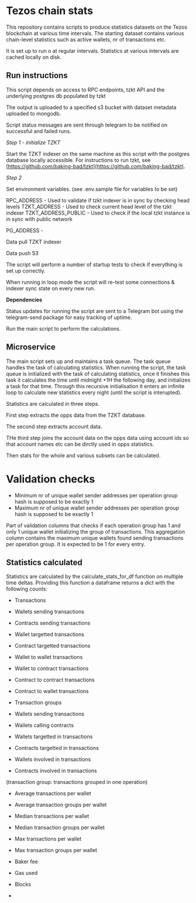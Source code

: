 # Tezos chain stats

This repository contains scripts to produce statistics datasets on the Tezos blockchain at various time intervals.
The starting dataset contains various chain-level statistics such as active wallets, nr of transactions etc.

It is set up to run o at regular intervals. Statistics at various intervals are cached locally on disk.

## Run instructions

This script depends on access to RPC endpoints, tzkt API and the underlying postgres db populated by tzkt

The output is uploaded to a specified s3 bucket with dataset metadata uploaded to mongodb.

Script status messages are sent through telegram to be notified on successful and failed runs.

*Step 1 - initialize TZKT*

Start the TZKT indexer on the same machine as this script with the postgres database locally accessible.
For instructions to run tzkt, see [https://github.com/baking-bad/tzkt](https://github.com/baking-bad/tzkt).

*Step 2*

Set environment variables. (see .env.sample file for variables to be set)

RPC_ADDRESS - Used to validate if tzkt indexer is in sync by checking head levels
TZKT_ADDRESS - Used to check current head level of the tzkt indexer
TZKT_ADDRESS_PUBLIC - Used to check if the local tzkt instance is in sync with public network

PG_ADDRESS - 

Data pull
TZKT indexer

Data push
S3

The script will perform a number of startup tests to check if everything is set up correctly.

When running in loop mode the script will re-test some connections & indexer sync state on every new run.

**Dependencies**

Status updates for running the script are sent to a Telegram bot using the telegram-send package for easy tracking of uptime.



Run the main script  to perform the calculations.


## Microservice

The main script sets up and maintains a task queue. The task queue handles the task of calculating statistics. When running the script, the task queue is initialized with the task of calculating statistics, once it finishes this task it calculates the time until midnight +1H the following day, and initializes a task for that time. Through this recursive initialisation it enters an infinite loop to calculate new statistics every night (until the script is interupted).

Statistics are calculated in three steps.

First step extracts the opps data from the TZKT database.

The second step extracts account data.

THe third step joins the account data on the opps data using account ids so that account names etc can be dirctly used in opps statistics.

Then stats for the whole and various subsets can be calculated.






# Validation checks
- Minimum nr of unique wallet sender addresses per operation group hash is supposed to be exactly 1
- Maximum nr of unique wallet sender addresses per operation group hash is supposed to be exactly 1

Part of validation columns that checks if each operation group has 1 and only 1 unique wallet initializing the group of transactions.
This aggregation column contains the maximum unique wallets found sending transactions per operation group. It is expected to be 1 for every entry.

## Statistics calculated

Statistics are calculated by the calculate_stats_for_df function on multiple time deltas.
Providing this function a dataframe returns a dict with the following counts:

- Transactions
- Wallets sending transactions
- Contracts sending transactions
- Wallet targetted transactions
- Contract targetted transactions
- Wallet to wallet transactions
- Wallet to contract transactions
- Contract to contract transactions
- Contract to wallet transactions
- Transaction groups

- Wallets sending transactions
- Wallets calling contracts
- Wallets targetted in transactions
- Contracts targetted in transactions
- Wallets involved in transactions
- Contracts involved in transactions

(transaction group: transactions grouped in one operation)

- Average transactions per wallet
- Average transaction groups per wallet
- Median transactions per wallet
- Median transaction groups per wallet
- Max transactions per wallet
- Max transaction groups per wallet

- Baker fee
- Gas used

- Blocks
- 
